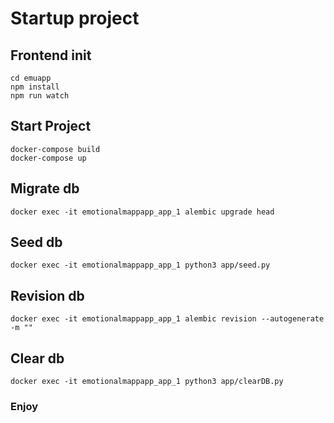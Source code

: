 # Startup project

## Frontend init
    cd emuapp
    npm install
    npm run watch

## Start Project
    docker-compose build
    docker-compose up

## Migrate db
    docker exec -it emotionalmappapp_app_1 alembic upgrade head
## Seed db
    docker exec -it emotionalmappapp_app_1 python3 app/seed.py
## Revision db
    docker exec -it emotionalmappapp_app_1 alembic revision --autogenerate -m ""
## Clear db
    docker exec -it emotionalmappapp_app_1 python3 app/clearDB.py
### Enjoy